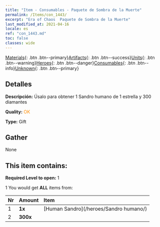 ```yaml
---
title: "Item - Consumables - Paquete de Sombra de la Muerte"
permalink: /Items/con_1443/
excerpt: "Era of Chaos  Paquete de Sombra de la Muerte"
last_modified_at: 2021-04-16
locale: es
ref: "con_1443.md"
toc: false
classes: wide
---
```

 [Materials](/es/Items/){: .btn .btn--primary}[Artifacts](/es/Items/Artifacts/){: .btn .btn--success}[Units](/es/Items/Units/){: .btn .btn--warning}[Heroes](/es/Items/Heroes/){: .btn .btn--danger}[Consumables](/es/Items/Consumables/){: .btn .btn--info}[Unknown](/es/Items/Unknown/){: .btn .btn--primary}

## Detalles
 **Descripción:** Úsalo para obtener 1 Sandro humano de 1 estrella y 300 diamantes

 **Quality:** <span style="color: #FF8C00">OK</span>

 **Type:** Gift

## Gather

  None

## This item contains:

 **Required Level to open:** 1

 1 You would get **ALL** items  from:

  | Nr | Amount |     Item    |
  |:---|:-------|:------------|
  | 1 |  **1x** | [Human Sandro](/heroes/Sandro humano/) |  | 
  | 2 |  **300x** | <i class="fas fa-gem"/> |  | 
